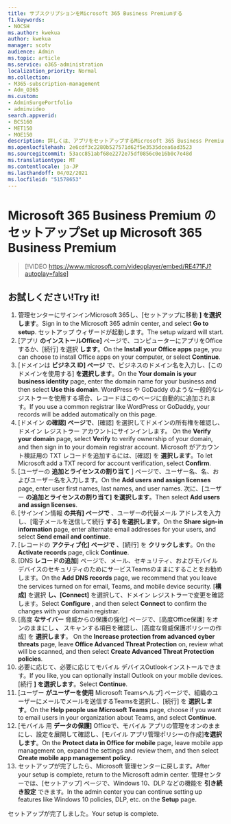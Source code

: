 ```yaml
---
title: サブスクリプションをMicrosoft 365 Business Premiumする
f1.keywords:
- NOCSH
ms.author: kwekua
author: kwekua
manager: scotv
audience: Admin
ms.topic: article
ms.service: o365-administration
localization_priority: Normal
ms.collection:
- M365-subscription-management
- Adm_O365
ms.custom:
- AdminSurgePortfolio
- adminvideo
search.appverid:
- BCS160
- MET150
- MOE150
description: 詳しくは、アプリをセットアップするMicrosoft 365 Business Premium。
ms.openlocfilehash: 2e6cdf3c2280b527571d62f5e3535dcea6ad3523
ms.sourcegitcommit: 53acc851abf68e2272e75df0856c0e16b0c7e48d
ms.translationtype: MT
ms.contentlocale: ja-JP
ms.lasthandoff: 04/02/2021
ms.locfileid: "51578653"
---
```

# <a name="set-up-microsoft-365-business-premium"></a><span data-ttu-id="77c04-103">Microsoft 365 Business Premium のセットアップ</span><span class="sxs-lookup"><span data-stu-id="77c04-103">Set up Microsoft 365 Business Premium</span></span>

> [!VIDEO https://www.microsoft.com/videoplayer/embed/RE471FJ?autoplay=false]

## <a name="try-it"></a><span data-ttu-id="77c04-104">お試しください!</span><span class="sxs-lookup"><span data-stu-id="77c04-104">Try it!</span></span>

1. <span data-ttu-id="77c04-105">管理センターにサインインMicrosoft 365し、[セットアップに移動 **] を選択します**。</span><span class="sxs-lookup"><span data-stu-id="77c04-105">Sign in to the Microsoft 365 admin center, and select  **Go to setup**.</span></span> <span data-ttu-id="77c04-106">セットアップ ウィザードが起動します。</span><span class="sxs-lookup"><span data-stu-id="77c04-106">The setup wizard will start.</span></span>
2.  <span data-ttu-id="77c04-107">[アプリ **のインストールOffice]** ページで、コンピューターにアプリをOfficeするか、[続行] を選択 **します**。</span><span class="sxs-lookup"><span data-stu-id="77c04-107">On the  **Install your Office apps**  page, you can choose to install Office apps on your computer, or select  **Continue**.</span></span>
3.  <span data-ttu-id="77c04-108">[ドメインは  **ビジネス ID] ページ**  で、ビジネスのドメイン名を入力し、[このドメインを使用する]  **を選択します**。</span><span class="sxs-lookup"><span data-stu-id="77c04-108">On the  **Your domain is your business identity**  page, enter the domain name for your business and then select  **Use this domain**.</span></span> <span data-ttu-id="77c04-109">WordPress や GoDaddy のような一般的なレジストラーを使用する場合、レコードはこのページに自動的に追加されます。</span><span class="sxs-lookup"><span data-stu-id="77c04-109">If you use a common registrar like WordPress or GoDaddy, your records will be added automatically on this page.</span></span>
4. <span data-ttu-id="77c04-110">[ドメイン **の確認] ページで**、[確認] を選択してドメインの所有権を確認し、ドメイン レジストラー アカウントにサインインします。 </span><span class="sxs-lookup"><span data-stu-id="77c04-110">On the  **Verify your domain**  page, select  **Verify** to verify ownership of your domain, and then sign in to your domain registrar account.</span></span> <span data-ttu-id="77c04-111">Microsoft がアカウント検証用の TXT レコードを追加するには、[確認] を  **選択します**。</span><span class="sxs-lookup"><span data-stu-id="77c04-111">To let Microsoft add a TXT record for account verification, select  **Confirm**.</span></span>
5. <span data-ttu-id="77c04-112">[ユーザーの  **追加とライセンスの割り当て**  ] ページで、ユーザー名、名、およびユーザー名を入力します。</span><span class="sxs-lookup"><span data-stu-id="77c04-112">On the  **Add users and assign licenses**  page, enter user first names, last names, and user names.</span></span> <span data-ttu-id="77c04-113">次に、[ユーザー  **の追加とライセンスの割り当て] を選択します**。</span><span class="sxs-lookup"><span data-stu-id="77c04-113">Then select  **Add users and assign licenses**.</span></span>
6. <span data-ttu-id="77c04-114">[サインイン情報  **の共有] ページで**  、ユーザーの代替メール アドレスを入力し、[電子メールを送信して続行  **する] を選択します**。</span><span class="sxs-lookup"><span data-stu-id="77c04-114">On the  **Share sign-in information**  page, enter alternate email addresses for your users, and select  **Send email and continue**.</span></span>
7.  <span data-ttu-id="77c04-115">[レコードの  **アクティブ化] ページで**  、[続行] を  **クリックします**。</span><span class="sxs-lookup"><span data-stu-id="77c04-115">On the  **Activate records**  page, click  **Continue**.</span></span>
8.  <span data-ttu-id="77c04-116">[DNS **レコードの追加**] ページで、メール、セキュリティ、およびモバイル デバイスのセキュリティのためにサービスTeamsのままにすることをお勧めします。</span><span class="sxs-lookup"><span data-stu-id="77c04-116">On the  **Add DNS records**  page, we recommend that you leave the services turned on for email, Teams, and mobile device security.</span></span> <span data-ttu-id="77c04-117">[**構成]** を選択 **し、[Connect]** を選択して、ドメイン レジストラーで変更を確認します。</span><span class="sxs-lookup"><span data-stu-id="77c04-117">Select  **Configure** , and then select  **Connect** to confirm the changes with your domain registrar.</span></span>
9.  <span data-ttu-id="77c04-118">[高度 **なサイバー** 脅威からの保護の強化] ページで、[高度Office保護] をオンのままにし **、** スキャンする項目を確認し、[高度な脅威保護ポリシーの作成] を **選択します**。   </span><span class="sxs-lookup"><span data-stu-id="77c04-118">On the  **Increase protection from advanced cyber threats**  page, leave  **Office Advanced Threat Protection**  on, review what will be scanned, and then select  **Create Advanced Threat Protection**   **policies**.</span></span>
10.  <span data-ttu-id="77c04-119">必要に応じて、必要に応じてモバイル デバイスOutlookインストールできます。</span><span class="sxs-lookup"><span data-stu-id="77c04-119">If you like, you can optionally install Outlook on your mobile devices.</span></span> <span data-ttu-id="77c04-120">[続行  **] を選択します**。</span><span class="sxs-lookup"><span data-stu-id="77c04-120">Select  **Continue**.</span></span>
11. <span data-ttu-id="77c04-121">[ユーザー **がユーザーを使用** Microsoft Teamsヘルプ] ページで、組織のユーザーにメールでメールを送信するTeamsを選択し、[続行] を **選択します**。</span><span class="sxs-lookup"><span data-stu-id="77c04-121">On the  **Help people use Microsoft Teams**  page, choose if you want to email users in your organization about Teams, and select  **Continue**.</span></span>
12. <span data-ttu-id="77c04-122">[モバイル 用 **データの保護]** Officeで、モバイル アプリの管理をオンのままにし、設定を展開して確認し、[モバイル アプリ管理ポリシーの作成]**を選択します**。</span><span class="sxs-lookup"><span data-stu-id="77c04-122">On the  **Protect data in Office for mobile**  page, leave mobile app management on, expand the settings and review them, and then select  **Create mobile app management policy**.</span></span>
13. <span data-ttu-id="77c04-123">セットアップが完了したら、Microsoft 管理センターに戻します。</span><span class="sxs-lookup"><span data-stu-id="77c04-123">After your setup is complete, return to the Microsoft admin center.</span></span> <span data-ttu-id="77c04-124">管理センターでは、[セットアップ] ページで、Windows 10、DLP などの機能を **引き続き設定** できます。</span><span class="sxs-lookup"><span data-stu-id="77c04-124">In the admin center you can continue setting up features like Windows 10 policies, DLP, etc. on the  **Setup**  page.</span></span>

<span data-ttu-id="77c04-125">セットアップが完了しました。</span><span class="sxs-lookup"><span data-stu-id="77c04-125">Your setup is complete.</span></span>